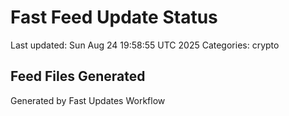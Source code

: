 # Fast Feed Update Status
Last updated: Sun Aug 24 19:58:55 UTC 2025
Categories: crypto

## Feed Files Generated

Generated by Fast Updates Workflow
